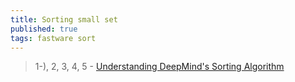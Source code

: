 ```yaml
---
title: Sorting small set
published: true
tags: fastware sort
---
```

> 1-), 2, 3, 4, 5 - [Understanding DeepMind's Sorting Algorithm](https://justine.lol/sorting/)